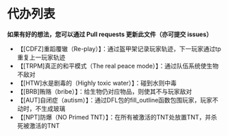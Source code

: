 # 代办列表

**如果有好的想法，您可以通过 Pull requests 更新此文件（亦可提交 issues）**
<!-- 如果想提交 Pull requests 请遵循已有格式 -->
- 【[CDFZ]重蹈覆辙（Re-play）】：通过盔甲架记录玩家轨迹，下一玩家通过tp重复上一玩家轨迹
- 【[TRPM]真正的和平模式（The real peace mode）】：通过队伍系统使生物不敌对
- 【[HTW]水是剧毒的（Highly toxic water）】：碰到水则中毒
- 【[BRB]贿赂（bribe）】：给生物仍对应物品，则使其不与玩家敌对
- 【[AUT]自闭症（autism）】：通过DFL包的fill_outline函数包围玩家，玩家不动时，不生成玻璃
- 【[NPT]防爆（NO Primed TNT）】：在所有被激活的TNT处放置TNT，并杀死被激活的TNT
